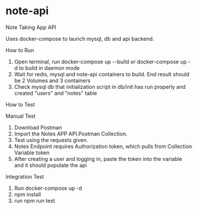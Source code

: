 # note-api
Note Taking App API

Uses docker-compose to launch mysql, db and api backend.

How to Run
1) Open terminal, run docker-compose up --build or docker-compose up -d to build in daemon mode 
2) Wait for redis, mysql and note-api containers to build. End result should be 2 Volumes and 3 containers
3) Check mysql db that initialization script in db/init has run properly and created "users" and "notes" table

How to Test

Manual Test
1) Download Postman
2) Import the Notes APP API.Postman Collection.
3) Test using the requests given.
4) Notes Endpoint requires Authorization token, which pulls from Collection Variable token
5) After creating a user and logging in, paste the token into the variable and it should populate the api

Integration Test
1) Run docker-compose up -d 
2) npm install
2) run npm run test